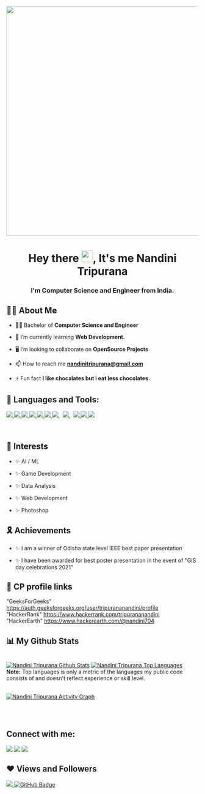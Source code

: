 <a href="#"><img width="1400px" height="600px" src="https://res.cloudinary.com/practicaldev/image/fetch/s--2bZIjPGC--/c_limit%2Cf_auto%2Cfl_progressive%2Cq_66%2Cw_880/https://dev-to-uploads.s3.amazonaws.com/i/d4tvukbt5mra37cvwklk.gif" height="0px"/></a>

<h1 align="center">Hey there <img src="https://raw.githubusercontent.com/MartinHeinz/MartinHeinz/master/wave.gif" width="30px">, It's me Nandini Tripurana</h1>
<h3 align="center">I'm Computer Science and Engineer from India.</h3>


## 🙋‍♂️ About Me

- 👩‍🎓 Bachelor of **Computer Science and Engineer**

- 🌱 I’m currently learning **Web Development.**

- 🖥️ I’m looking to collaborate on **OpenSource Projects**

- 📫 How to reach me **nandinitripurana@gmail.com**

- ⚡ Fun fact **I like chocalates but i eat less chocolates.**

## 🚀 Languages and Tools:

<p align="left"> 
    <a href="https://www.javatpoint.com/cpp-program" target="_blank"> <img src="https://upload.wikimedia.org/wikipedia/commons/thumb/1/18/ISO_C%2B%2B_Logo.svg/40px-ISO_C%2B%2B_Logo.svg.png"/> </a> 
    <a href="https://developer.mozilla.org/en-US/docs/Web/JavaScript" target="_blank"> <img src="https://img.icons8.com/color/48/000000/javascript.png"/> </a> 
    <a href="https://www.w3.org/html/" target="_blank"> <img src="https://img.icons8.com/color/48/000000/html-5.png"/> </a> 
    <a href="https://www.w3schools.com/css/" target="_blank"> <img src="https://img.icons8.com/color/48/000000/css3.png"/> </a> 
    <a href="https://getbootstrap.com" target="_blank"> <img src="https://img.icons8.com/color/48/000000/bootstrap.png"/> </a> 
    <a href="https://www.python.org" target="_blank"> <img src="https://img.icons8.com/color/48/000000/python.png"/> </a> 
    <a style="padding-right:8px;" href="https://nodejs.org" target="_blank"> <img src="https://img.icons8.com/color/48/000000/nodejs.png"/> </a> 
    <a style="padding-right:8px;" href="https://www.mysql.com/" target="_blank"> <img src="https://img.icons8.com/fluent/50/000000/mysql-logo.png"/> </a>
    <a href="https://firebase.google.com/" target="_blank"> <img src="https://img.icons8.com/color/48/000000/firebase.png"/> </a>  
    <a href="https://git-scm.com/" target="_blank"> <img src="https://img.icons8.com/color/48/000000/git.png"/> </a> 
    <a href="https://unity.com" target="_blank"> <img src="https://img.icons8.com/ios-filled/50/000000/unity.png"/> </a>
</p>

<!-- [![React Badge](https://img.shields.io/badge/-React-61DBFB?style=for-the-badge&labelColor=black&logo=react&logoColor=61DBFB)](#)  [![Javascript Badge](https://img.shields.io/badge/-Javascript-F0DB4F?style=for-the-badge&labelColor=black&logo=javascript&logoColor=F0DB4F)](#) [![Typescript Badge](https://img.shields.io/badge/-Typescript-007acc?style=for-the-badge&labelColor=black&logo=typescript&logoColor=007acc)](#) [![Nodejs Badge](https://img.shields.io/badge/-Nodejs-3C873A?style=for-the-badge&labelColor=black&logo=node.js&logoColor=3C873A)](#) [![GraphQL Badge](https://img.shields.io/badge/-GraphQl-e535ab?style=for-the-badge&labelColor=black&logo=node.js&logoColor=e535ab)](#) -->
<br/>

## 🦾 Interests
<p align="left">

- ✨ AI / ML

- ✨ Game Development

- ✨ Data Analysis

- ✨ Web Development

- ✨ Photoshop
  
## 🎗️ Achievements
- ✨ I am a winner of Odisha state level IEEE best paper presentation
  
- ✨  I have been awarded for best poster presentation in the event of "GIS day celebrations 2021"
  
## 📑 CP profile links
  
<p dir="auto">
     "GeeksForGeeks"
     <a href="https://auth.geeksforgeeks.org/user/tripurananandini/profile" rel="nofollow">https://auth.geeksforgeeks.org/user/tripurananandini/profile</a>
     <br>
     "HackerRank"
      <a href="https://www.hackerrank.com/tripurananandini" rel="nofollow">https://www.hackerrank.com/tripurananandini</a>
      <br>
     "HackerEarth"
      <a href="https://www.hackerearth.com/@nandini704" rel="nofollow">https://www.hackerearth.com/@nandini704</a>
      <br>



## 📊 My Github Stats

  <br/>
    <a href="https://github.com/Nandini14114/github-readme-stats"><img alt="Nandini Tripurana Github Stats" src="https://github-readme-stats.vercel.app/api?username=Nandini14114&show_icons=true&count_private=true&theme=react&hide_border=true&bg_color=0D1117" /></a>
  <a href="https://github.com/Nandini14114/github-readme-stats"><img alt="Nandini Tripurana Top Languages" src="https://github-readme-stats.vercel.app/api/top-langs/?username=Nandini14114&langs_count=8&count_private=true&layout=compact&theme=react&hide_border=true&bg_color=0D1117" /></a>
  <br/>
  <b>Note:</b> Top languages is only a metric of the languages my public code consists of and doesn't reflect experience or skill level.


<br/>
<br/>

<a href="https://github.com/Nandini14114/github-readme-activity-graph"><img alt="Nandini Tripurana Activity Graph" src="https://activity-graph.herokuapp.com/graph?username=Nandini14114&bg_color=0D1117&color=5BCDEC&line=5BCDEC&point=FFFFFF&hide_border=true" /></a>

<br/>
<br/>

## Connect with me:
<p align="left">

<a href = "https://twitter.com/NandiniT14"><img src="https://img.icons8.com/fluent/48/000000/twitter.png"/></a>
<a href = "https://www.instagram.com/nandini_tripurana14/"><img src="https://img.icons8.com/fluent/48/000000/instagram-new.png"/></a>
<a href = "https://www.facebook.com/Nandini Tripurana/"><img src="https://img.icons8.com/fluency/48/000000/facebook-new.png"/></a>


</p>

## ❤ Views and Followers
<a href="https://github.com/Meghna-DAS/github-profile-views-counter">
    <img src="https://komarev.com/ghpvc/?username=Nandini14114">
</a>
<a href="https://github.com/Nandini14114?tab=followers"><img src="https://img.shields.io/github/followers/Nandini14114?label=Followers&style=social" alt="GitHub Badge"></a>
